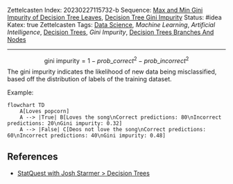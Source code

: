 Zettelcasten Index: 20230227115732-b
Sequence: [Max and Min Gini Impurity of Decision Tree Leaves](Max%20and%20Min%20Gini%20Impurity%20of%20Decision%20Tree%20Leaves.md), [Decision Tree Gini Impurity](Decision%20Tree%20Gini%20Impurity.md)
Status: #idea
Katex: true
Zettelcasten Tags: [Data Science](../map-of-content/Data%20Science.md), *Machine Learning*, *Artificial Intelligence*, [Decision Trees](Decision%20Trees.md), *Gini Impurity*, [Decision Trees Branches And Nodes](Decision%20Trees%20Branches%20And%20Nodes.md)

---

$$\text{gini impurity} = 1 - prob\_{correct}^2 - prob\_{incorrect}^2$$
The gini impurity indicates the likelihood of new data being misclassified, based off the distribution of labels of the training dataset.

Example:

````mermaid
flowchart TD
    A[Loves popcorn]
    A --> |True| B[Loves the song\nCorrect predictions: 80\nIncorrect predictions: 20\nGini impurity: 0.32]
    A --> |False| C[Deos not love the song\nCorrect predictions: 60\nIncorrect predictions: 40\nGini impurity: 0.48]
````

## References

* [StatQuest with Josh Starmer > Decision Trees](../references/StatQuest%20with%20Josh%20Starmer.md#decision-trees)
